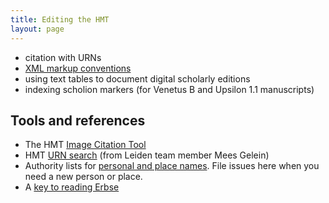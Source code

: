 ```yaml
---
title: Editing the HMT
layout: page
---
```


- citation with URNs
- [XML markup conventions](xml/)
- using text tables to document digital scholarly editions
- indexing scholion markers (for Venetus B and Upsilon 1.1 manuscripts)


## Tools and references



-   The HMT [Image Citation Tool](http://www.homermultitext.org/ict2/)
-   HMT [URN search](https://interwing.nl/hmt/urn/) (from Leiden team member Mees Gelein)
-   Authority lists for [personal and place names](https://github.com/homermultitext/hmt-authlists).  File issues here when you need a new person or place.
-   A [key to reading Erbse](erbse-key/)
